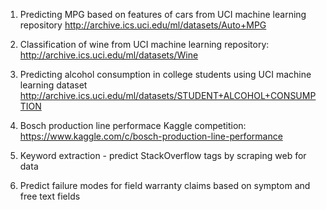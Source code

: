 1. Predicting MPG based on features of cars from UCI machine learning repository http://archive.ics.uci.edu/ml/datasets/Auto+MPG

2. Classification of wine from UCI machine learning repository: http://archive.ics.uci.edu/ml/datasets/Wine

3. Predicting alcohol consumption in college students using UCI machine learning dataset http://archive.ics.uci.edu/ml/datasets/STUDENT+ALCOHOL+CONSUMPTION

4. Bosch production line performace Kaggle competition: https://www.kaggle.com/c/bosch-production-line-performance

5. Keyword extraction - predict StackOverflow tags by scraping web for data

6. Predict failure modes for field warranty claims based on symptom and free text fields